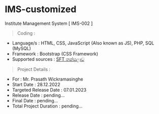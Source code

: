 # IMS-customized
Institute Management System
[ IMS-002 ]

> Coding :
- Language/s : HTML, CSS, JavaScript (Also known as JS), PHP, SQL (MySQL)
- Framework : Bootstrap (CSS Framework)
- Supported sources : [SFT තක්සලාව](https://sftthaksalawa.com)

> Project Details :
- For : Mr. Prasath Wickramasinghe
- Start Date : 28.12.2022
- Targeted Release Date : 07.01.2023
- Release Date : pending...
- Final Date : pending...
- Total Project Duration : pending...